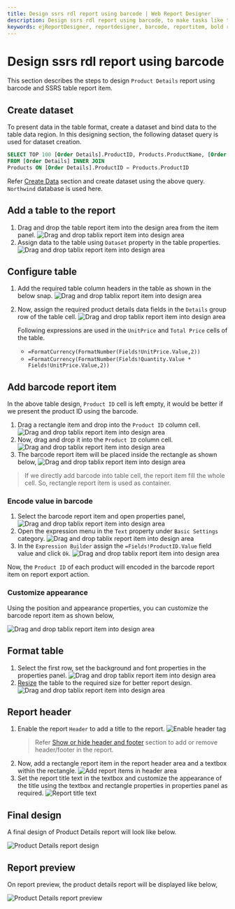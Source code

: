 ```yaml
---
title: Design ssrs rdl report using barcode | Web Report Designer
description: Design ssrs rdl report using barcode, to make tasks like tracking shipping orders and employee identification numbers easier.
keywords: ejReportDesigner, reportdesigner, barcode, reportitem, bold reports, documentation, help, ej, user guide, demo, samples, bold reports, bold reporting, custom item
---
```


# Design ssrs rdl report using barcode

This section describes the steps to design `Product Details` report using barcode and SSRS table report item.

## Create dataset

To present data in the table format, create a dataset and bind data to the table data region. In this designing section, the following dataset query is used for dataset creation.

```sql
SELECT TOP 100 [Order Details].ProductID, Products.ProductName, [Order Details].Quantity, [Order Details].UnitPrice, [Order Details].Discount
FROM [Order Details] INNER JOIN
Products ON [Order Details].ProductID = Products.ProductID

```

Refer [Create Data](./../../../manage-data/dataset/create-an-embedded-dataset/#create-an-embedded-dataset) section and create dataset using the above query. `Northwind` database is used here.

## Add a table to the report

1. Drag and drop the table report item into the design area from the item panel.
![Drag and drop tablix report item into design area](/static/assets/on-premise/images/report-designer/report-items/barcode/add-table-report-item.png)
2. Assign data to the table using `Dataset` property in the table properties.
![Drag and drop tablix report item into design area](/static/assets/on-premise/images/report-designer/report-items/barcode/assign-data-to-table.png)

## Configure table

1. Add the required table column headers in the table as shown in the below snap.
![Drag and drop tablix report item into design area](/static/assets/on-premise/images/report-designer/report-items/barcode/table-cell-headers.png)
2. Now, assign the required product details data fields in the `Details` group row of the table cell.
![Drag and drop tablix report item into design area](/static/assets/on-premise/images/report-designer/report-items/barcode/assign-fields-in-table.png)

   Following expressions are used in the `UnitPrice` and `Total Price` cells of the table.
   * `=FormatCurrency(FormatNumber(Fields!UnitPrice.Value,2))`
   * `=FormatCurrency(FormatNumber(Fields!Quantity.Value * Fields!UnitPrice.Value,2))`

## Add barcode report item

In the above table design, `Product ID` cell is left empty, it would be better if we present the product ID using the barcode.

1. Drag a rectangle item and drop into the `Product ID` column cell.
![Drag and drop tablix report item into design area](/static/assets/on-premise/images/report-designer/report-items/barcode/add-rectangle-in-table.png)
2. Now, drag and drop it into the `Product ID` column cell.
![Drag and drop tablix report item into design area](/static/assets/on-premise/images/report-designer/report-items/barcode/add-barcode-in-table.png)
3. The barcode report item will be placed inside the rectangle as shown below,
![Drag and drop tablix report item into design area](/static/assets/on-premise/images/report-designer/report-items/barcode/barcode-item-with-rectangle.png)

> If we directly add barcode into table cell, the report item fill the whole cell. So, rectangle report item is used as container.

### Encode value in barcode

1. Select the barcode report item and open properties panel,
![Drag and drop tablix report item into design area](/static/assets/on-premise/images/report-designer/report-items/barcode/barcode-propeties-with-table.png)
2. Open the expression menu in the `Text` property under `Basic Settings` category.
![Drag and drop tablix report item into design area](/static/assets/on-premise/images/report-designer/report-items/barcode/open-expression-builder.png)
3. In the `Expression Builder` assign the `=Fields!ProductID.Value` field value and click `Ok`.
![Drag and drop tablix report item into design area](/static/assets/on-premise/images/report-designer/report-items/barcode/assign-expression.png)

Now, the `Product ID` of each product will encoded in the barcode report item on report export action.

### Customize appearance

Using the position and appearance properties, you can customize the barcode report item as shown below,

![Drag and drop tablix report item into design area](/static/assets/on-premise/images/report-designer/report-items/barcode/resize-barcode-with-table.png)

## Format table

1. Select the first row, set the background and font properties in the properties panel.
![Drag and drop tablix report item into design area](/static/assets/on-premise/images/report-designer/report-items/barcode/customize-text-design.png)
2. [Resize](./../../../report-items/tablix/resize-tablix-data-region/) the table to the required size for better report design.
![Drag and drop tablix report item into design area](/static/assets/on-premise/images/report-designer/report-items/barcode/table-final-design.png)

## Report header

1. Enable the  report `Header` to add a title to the report.
![Enable header tag](/static/assets/on-premise/images/report-designer/report-items/barcode/enable-report-header.png)
   > Refer [Show or hide header and footer](./../../../compose-report/show-or-hide-header-footer-in-report/) section to add or remove header/footer in the report.
2. Now, add a rectangle report item in the report header area and a textbox within the rectangle.
![Add report items in header area](/static/assets/on-premise/images/report-designer/report-items/barcode/add-report-items-in-header-area.png)
3. Set the report title text in the textbox and customize the appearance of the title using the textbox and rectangle properties in properties panel as required.
![Report title text](/static/assets/on-premise/images/report-designer/report-items/barcode/report-title-text.png)

## Final design

A final design of Product Details report will look like below.

![Product Details report design](/static/assets/on-premise/images/report-designer/report-items/barcode/product-details-final-design.png)

## Report preview

On report preview, the product details report will be displayed like below,

![Product Details report preview](/static/assets/on-premise/images/report-designer/report-items/barcode/report-preview.png)